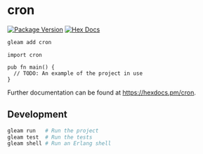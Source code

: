 # cron

[![Package Version](https://img.shields.io/hexpm/v/cron)](https://hex.pm/packages/cron)
[![Hex Docs](https://img.shields.io/badge/hex-docs-ffaff3)](https://hexdocs.pm/cron/)

```sh
gleam add cron
```
```gleam
import cron

pub fn main() {
  // TODO: An example of the project in use
}
```

Further documentation can be found at <https://hexdocs.pm/cron>.

## Development

```sh
gleam run   # Run the project
gleam test  # Run the tests
gleam shell # Run an Erlang shell
```
